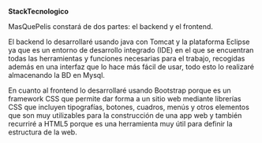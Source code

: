 **StackTecnologico**


MasQuePelis constará de dos partes: el backend y el frontend.

El backend lo desarrollaré usando java con Tomcat y la plataforma Eclipse ya que es un entorno de desarrollo integrado (IDE) en el que se 
encuentran  todas las herramientas y funciones necesarias para el trabajo, recogidas además en una interfaz que lo hace más fácil de usar, todo esto lo realizaré 
almacenando la BD en Mysql.

En cuanto al frontend lo desarrollaré usando Bootstrap porque  es un framework CSS que permite dar forma a un sitio web mediante librerías CSS que incluyen tipografías,
botones, cuadros, menús y otros elementos que son muy utilizables para la construcción de una app web y también recurriré a HTML5 porque es una herramienta muy útil para
definir la estructura de la web.

